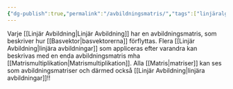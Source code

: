 ```yaml
---
{"dg-publish":true,"permalink":"/avbildningsmatris/","tags":["linjäralgebra"]}
---
```


Varje [[Linjär Avbildning\|Linjär Avbildning]] har en avbildningsmatris, som beskriver hur [[Basvektor\|basvektorerna]] förflyttas. Flera [[Linjär Avbildning\|linjära avbildningar]] som appliceras efter varandra kan beskrivas med en enda avbildningsmatris mha [[Matrismultiplikation\|Matrismultiplikation]]. Alla [[Matris\|matriser]] kan ses som avbildningsmatriser och därmed också [[Linjär Avbildning\|linjära avbildningar]]!!



